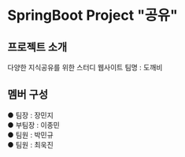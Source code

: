 # SpringBoot Project "공유"
<h2>프로젝트 소개</h2>
다양한 지식공유를 위한 스터디 웹사이트 
팀명 : 도깨비<br>
<h2>멤버 구성</h2>
● 팀장 : 장민지<br>
● 부팀장 : 이종민<br>
● 팀원 : 박민규<br>
● 팀원 : 최욱진<br>


